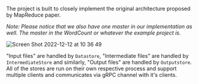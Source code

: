 The project is built to closely implement the original architecture proposed by MapReduce paper. 

<i> Note: Please notice that we also have one master in our implementation as well. The master in the WordCount or whatever the example project is. </i>

![Screen Shot 2022-12-12 at 10 36 49](https://user-images.githubusercontent.com/25881325/207012175-88b8d408-44f7-4045-aff1-4d64ff6b96fd.png)

"Input files" are handled by `Datastore`, "Intermediate files" are handled by `IntermediateStore` and similarly, "Output files" are handled by `Outputstore`.
All of the stores are run on their own respective process and support multiple clients and communicates via gRPC channel with it's clients.
